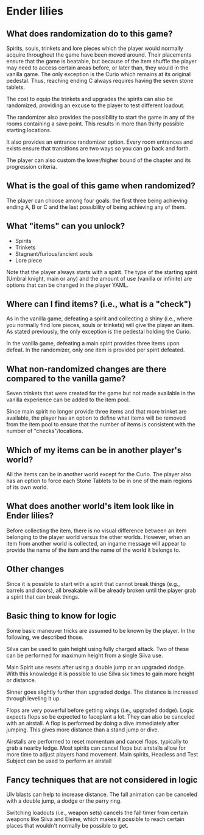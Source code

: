 # Ender lilies

## What does randomization do to this game?

Spirits, souls, trinkets and lore pieces which the player would normally acquire throughout the game have been moved 
around. 
Their placements ensure that the game is beatable, but because of the item shuffle the player may need to access 
certain areas before, or later than, they would in the vanilla game.
The only exception is the Curio which remains at its original pedestal. 
Thus, reaching ending C always requires having the seven stone tablets.

The cost to equip the trinkets and upgrades the spirits can also be randomized, providing an excuse to the player to 
test different loadout. 

The randomizer also provides the possibility to start the game in any of the rooms containing a save point.
This results in more than thirty possible starting locations.

It also provides an entrance randomizer option. 
Every room entrances and exists ensure that transitions are two ways so you can go back and forth.

The player can also custom the lower/higher bound of the chapter and its progression criteria. 


## What is the goal of this game when randomized?

The player can choose among four goals: the first three being achieving ending A, B or C and the last possibility of 
being achieving any of them.


## What "items" can you unlock?

* Spirits
* Trinkets
* Stagnant/furious/ancient souls
* Lore piece

Note that the player always starts with a spirit. 
The type of the starting spirit (Umbral knight, main or any) and the amount of use (vanilla or infinite) are options 
that can be changed in the player YAML. 


## Where can I find items? (i.e., what is a "check")

As in the vanilla game, defeating a spirit and collecting a shiny (i.e., where you normally find lore pieces, souls or 
trinkets) will give the player an item. 
As stated previously, the only exception is the pedestal holding the Curio. 

In the vanilla game, defeating a main spirit provides three items upon defeat.
In the randomizer, only one item is provided per spirit defeated. 


## What non-randomized changes are there compared to the vanilla game?

Seven trinkets that were created for the game but not made available in the vanilla experience can be added to the 
item pool. 

Since main spirit no longer provide three items and that more trinket are available, the player has an option to 
define what items will be removed from the item pool to ensure that the number of items is consistent with the number 
of "checks"/locations.


## Which of my items can be in another player's world?

All the items can be in another world except for the Curio.
The player also has an option to force each Stone Tablets to be in one of the main regions of its own world. 


## What does another world's item look like in Ender lilies?

Before collecting the item, there is no visual difference between an item belonging to the player world versus the 
other worlds.
However, when an item from another world is collected, an ingame message will appear to provide the name of the item 
and the name of the world it belongs to. 


## Other changes

Since it is possible to start with a spirit that cannot break things (e.g., barrels and doors), all breakable will be 
already broken until the player grab a spirit that can break things. 


## Basic thing to know for logic

Some basic maneuver tricks are assumed to be known by the player. 
In the following, we described those.

Silva can be used to gain height using fully charged attack. 
Two of these can be performed for maximum height from a single Silva use.

Main Spirit use resets after using a double jump or an upgraded dodge. 
With this knowledge it is possible to use Silva six times to gain more height or distance.

Sinner goes slightly further than upgraded dodge. 
The distance is increased through leveling it up.

Flops are very powerful before getting wings (i.e., upgraded dodge). 
Logic expects flops so be expected to faceplant a lot. 
They can also be canceled with an airstall. 
A flop is performed by doing a dive immediately after jumping. 
This gives more distance than a stand jump or dive.

Airstalls are performed to reset momentum and cancel flops, typically to grab a nearby ledge. 
Most spirits can cancel flops but airstalls allow for more time to adjust players hand movement. 
Main spirits, Headless and Test Subject can be used to perform an airstall


## Fancy techniques that are not considered in logic

Ulv blasts can help to increase distance. 
The fall animation can be canceled with a double jump, a dodge or the parry ring.

Switching loadouts (i.e., weapon sets) cancels the fall timer from certain weapons like Silva and Eleine, which makes 
it possible to reach certain places that wouldn't normally be possible to get.




